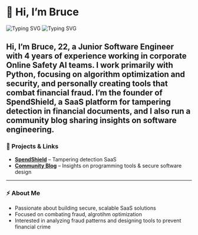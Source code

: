 # 👋 Hi, I’m Bruce

![Typing SVG](https://readme-typing-svg.herokuapp.com?font=Fira+Code&size=22&duration=4000&pause=1000&color=FFFFFF&width=400&lines=Junior+Software+Engineer.&repeat=false)
![Typing SVG](https://readme-typing-svg.herokuapp.com?font=Fira+Code&size=16&duration=4000&pause=500&color=FFFFFF&width=800&lines=Algorithm+Optimization+•+Combating+Corporate+Financial+Fraud.&repeat=false)



Hi, I’m **Bruce**, 22, a Junior Software Engineer with 4 years of experience working in **corporate Online Safety AI teams**. I work primarily with **Python**, focusing on **algorithm optimization and security**, and personally creating **tools that combat financial fraud**. I’m the founder of **SpendShield**, a SaaS platform for **tampering detection in financial documents**, and I also run a community blog sharing insights on software engineering.
---

### 📌 Projects & Links
- **[SpendShield](link-to-spendshield)** – Tampering detection SaaS  
- **[Community Blog](link-to-blog)** – Insights on programming tools & secure software design  

---
### ⚡ About Me
- Passionate about building secure, scalable SaaS solutions
- Focused on combating fraud, algrotihm optimization
- Interested in analyzing fraud patterns and designing tools to prevent financial crime
